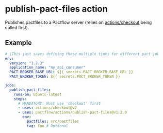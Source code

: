 # publish-pact-files action

Publishes pactfiles to a Pactflow server (relies on [actions/checkout](https://github.com/marketplace/actions/checkout) being called first).

## Example

```yaml
# (This just saves defining these multiple times for different pact jobs)
env:
  version: "1.2.3"
  application_name: "my_api_consumer"
  PACT_BROKER_BASE_URL: ${{ secrets.PACT_BROKER_BASE_URL }}
  PACT_BROKER_TOKEN: ${{ secrets.PACT_BROKER_TOKEN }}

jobs:
  publish-pact-files:
    runs-on: ubuntu-latest
    steps:
      # MANDATORY: Must use 'checkout' first
      - uses: actions/checkout@v2
      - uses: pactflow/actions/publish-pact-files@v1.2.0
        env:
          pactfiles: src/pactfiles
          tag: foo # Optional
```
